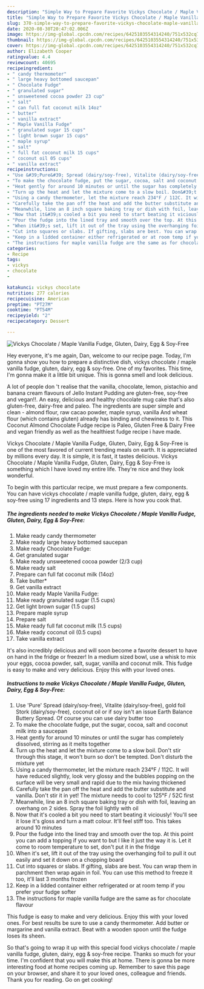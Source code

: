 ```yaml
---
description: "Simple Way to Prepare Favorite Vickys Chocolate / Maple Vanilla Fudge, Gluten, Dairy, Egg &amp;amp; Soy-Free"
title: "Simple Way to Prepare Favorite Vickys Chocolate / Maple Vanilla Fudge, Gluten, Dairy, Egg &amp;amp; Soy-Free"
slug: 370-simple-way-to-prepare-favorite-vickys-chocolate-maple-vanilla-fudge-gluten-dairy-egg-and-amp-soy-free
date: 2020-08-30T20:47:02.006Z
image: https://img-global.cpcdn.com/recipes/6425103554314240/751x532cq70/vickys-chocolate-maple-vanilla-fudge-gluten-dairy-egg-soy-free-recipe-main-photo.jpg
thumbnail: https://img-global.cpcdn.com/recipes/6425103554314240/751x532cq70/vickys-chocolate-maple-vanilla-fudge-gluten-dairy-egg-soy-free-recipe-main-photo.jpg
cover: https://img-global.cpcdn.com/recipes/6425103554314240/751x532cq70/vickys-chocolate-maple-vanilla-fudge-gluten-dairy-egg-soy-free-recipe-main-photo.jpg
author: Elizabeth Cooper
ratingvalue: 4.4
reviewcount: 40695
recipeingredient:
- " candy thermometer"
- " large heavy bottomed saucepan"
- " Chocolate Fudge"
- " granulated sugar"
- " unsweetened cocoa powder 23 cup"
- " salt"
- " can full fat coconut milk 14oz"
- " butter"
- " vanilla extract"
- " Maple Vanilla Fudge"
- " granulated sugar 15 cups"
- " light brown sugar 15 cups"
- " maple syrup"
- " salt"
- " full fat coconut milk 15 cups"
- " coconut oil 05 cups"
- " vanilla extract"
recipeinstructions:
- "Use &#39;Pure&#39; Spread (dairy/soy-free), Vitalite (dairy/soy-free), gold foil Stork (dairy/soy-free), coconut oil or if soy isn&#39;t an issue Earth Balance Buttery Spread. Of course you can use dairy butter too"
- "To make the chocolate fudge, put the sugar, cocoa, salt and coconut milk into a saucepan"
- "Heat gently for around 10 minutes or until the sugar has completely dissolved, stirring as it melts together"
- "Turn up the heat and let the mixture come to a slow boil. Don&#39;t stir through this stage, it won&#39;t burn so don&#39;t be tempted. Don&#39;t disturb the mixture yet"
- "Using a candy thermometer, let the mixture reach 234°F / 112C. It will have reduced slightly, look very glossy and the bubbles popping on the surface will be very small and rapid due to the mix having thickened"
- "Carefully take the pan off the heat and add the butter substitute and vanilla. Don&#39;t stir it in yet! The mixture needs to cool to 125°F / 52C first"
- "Meanwhile, line an 8 inch square baking tray or dish with foil, leaving an overhang on 2 sides. Spray the foil lightly with oil"
- "Now that it&#39;s cooled a bit you need to start beating it viciously! You&#39;ll see it lose it&#39;s gloss and turn a matt colour. It&#39;ll feel stiff too. This takes around 10 minutes"
- "Pour the fudge into the lined tray and smooth over the top. At this point you can add a topping if you want to but I like it just the way it is. Let it come to room temperature to set, don&#39;t put it in the fridge"
- "When it&#39;s set, lift it out of the tray using the overhanging foil to pull it out easily and set it down on a chopping board"
- "Cut into squares or slabs. If gifting, slabs are best. You can wrap them in parchment then wrap again in foil. You can use this method to freeze it too, it&#39;ll last 3 months frozen"
- "Keep in a lidded container either refrigerated or at room temp if you prefer your fudge softer"
- "The instructions for maple vanilla fudge are the same as for chocolate flavour"
categories:
- Recipe
tags:
- vickys
- chocolate
- 

katakunci: vickys chocolate  
nutrition: 277 calories
recipecuisine: American
preptime: "PT27M"
cooktime: "PT54M"
recipeyield: "2"
recipecategory: Dessert

---
```



![Vickys Chocolate / Maple Vanilla Fudge, Gluten, Dairy, Egg &amp; Soy-Free](https://img-global.cpcdn.com/recipes/6425103554314240/751x532cq70/vickys-chocolate-maple-vanilla-fudge-gluten-dairy-egg-soy-free-recipe-main-photo.jpg)

Hey everyone, it's me again, Dan, welcome to our recipe page. Today, I'm gonna show you how to prepare a distinctive dish, vickys chocolate / maple vanilla fudge, gluten, dairy, egg &amp; soy-free. One of my favorites. This time, I'm gonna make it a little bit unique. This is gonna smell and look delicious.

A lot of people don &#39;t realise that the vanilla, chocolate, lemon, pistachio and banana cream flavours of Jello Instant Pudding are gluten-free, soy-free and vegan!!. An easy, delicious and healthy chocolate mug cake that&#39;s also gluten-free, dairy-free and paleo. The ingredients are super simple and clean - almond flour, raw cacao powder, maple syrup, vanilla And wheat flour (which contains gluten) already has binding and chewiness to it. This Coconut Almond Chocolate Fudge recipe is Paleo, Gluten Free &amp; Dairy Free and vegan friendly as well as the healthiest fudge recipe i have made.

Vickys Chocolate / Maple Vanilla Fudge, Gluten, Dairy, Egg &amp; Soy-Free is one of the most favored of current trending meals on earth. It is appreciated by millions every day. It is simple, it is fast, it tastes delicious. Vickys Chocolate / Maple Vanilla Fudge, Gluten, Dairy, Egg &amp; Soy-Free is something which I have loved my entire life. They're nice and they look wonderful.


To begin with this particular recipe, we must prepare a few components. You can have vickys chocolate / maple vanilla fudge, gluten, dairy, egg &amp; soy-free using 17 ingredients and 13 steps. Here is how you cook that.

<!--inarticleads1-->

##### The ingredients needed to make Vickys Chocolate / Maple Vanilla Fudge, Gluten, Dairy, Egg &amp; Soy-Free:

1. Make ready  candy thermometer
1. Make ready  large heavy bottomed saucepan
1. Make ready  Chocolate Fudge:
1. Get  granulated sugar
1. Make ready  unsweetened cocoa powder (2/3 cup)
1. Make ready  salt
1. Prepare  can full fat coconut milk (14oz)
1. Take  butter*
1. Get  vanilla extract
1. Make ready  Maple Vanilla Fudge:
1. Make ready  granulated sugar (1.5 cups)
1. Get  light brown sugar (1.5 cups)
1. Prepare  maple syrup
1. Prepare  salt
1. Make ready  full fat coconut milk (1.5 cups)
1. Make ready  coconut oil (0.5 cups)
1. Take  vanilla extract


It&#39;s also incredibly delicious and will soon become a favorite dessert to have on hand in the fridge or freezer! In a medium sized bowl, use a whisk to mix your eggs, cocoa powder, salt, sugar, vanilla and coconut milk. This fudge is easy to make and very delicious. Enjoy this with your loved ones. 

<!--inarticleads2-->

##### Instructions to make Vickys Chocolate / Maple Vanilla Fudge, Gluten, Dairy, Egg &amp; Soy-Free:

1. Use &#39;Pure&#39; Spread (dairy/soy-free), Vitalite (dairy/soy-free), gold foil Stork (dairy/soy-free), coconut oil or if soy isn&#39;t an issue Earth Balance Buttery Spread. Of course you can use dairy butter too
1. To make the chocolate fudge, put the sugar, cocoa, salt and coconut milk into a saucepan
1. Heat gently for around 10 minutes or until the sugar has completely dissolved, stirring as it melts together
1. Turn up the heat and let the mixture come to a slow boil. Don&#39;t stir through this stage, it won&#39;t burn so don&#39;t be tempted. Don&#39;t disturb the mixture yet
1. Using a candy thermometer, let the mixture reach 234°F / 112C. It will have reduced slightly, look very glossy and the bubbles popping on the surface will be very small and rapid due to the mix having thickened
1. Carefully take the pan off the heat and add the butter substitute and vanilla. Don&#39;t stir it in yet! The mixture needs to cool to 125°F / 52C first
1. Meanwhile, line an 8 inch square baking tray or dish with foil, leaving an overhang on 2 sides. Spray the foil lightly with oil
1. Now that it&#39;s cooled a bit you need to start beating it viciously! You&#39;ll see it lose it&#39;s gloss and turn a matt colour. It&#39;ll feel stiff too. This takes around 10 minutes
1. Pour the fudge into the lined tray and smooth over the top. At this point you can add a topping if you want to but I like it just the way it is. Let it come to room temperature to set, don&#39;t put it in the fridge
1. When it&#39;s set, lift it out of the tray using the overhanging foil to pull it out easily and set it down on a chopping board
1. Cut into squares or slabs. If gifting, slabs are best. You can wrap them in parchment then wrap again in foil. You can use this method to freeze it too, it&#39;ll last 3 months frozen
1. Keep in a lidded container either refrigerated or at room temp if you prefer your fudge softer
1. The instructions for maple vanilla fudge are the same as for chocolate flavour


This fudge is easy to make and very delicious. Enjoy this with your loved ones. For best results be sure to use a candy thermometer. Add butter or margarine and vanilla extract. Beat with a wooden spoon until the fudge loses its sheen. 

So that's going to wrap it up with this special food vickys chocolate / maple vanilla fudge, gluten, dairy, egg &amp; soy-free recipe. Thanks so much for your time. I'm confident that you will make this at home. There is gonna be more interesting food at home recipes coming up. Remember to save this page on your browser, and share it to your loved ones, colleague and friends. Thank you for reading. Go on get cooking!
